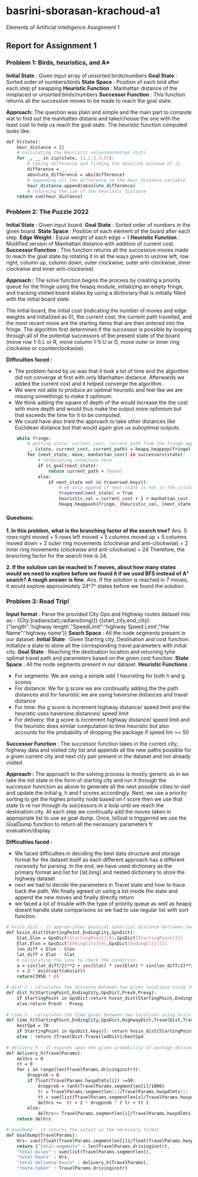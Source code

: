 # basrini-sborasan-krachoud-a1
Elements of Artificial Intelligence Assignment 1 
## Report for Assignment 1

### Problem 1: Birds, heuristics, and A*

**Initial State** : Given input array of unsorted birds/numbers
**Goal State** : Sorted order of numbers/birds
**State Space** : Position of each bird after each step pf swapping
**Heuristic Function** : Manhattan distance of the misplaced or unsorted birds/numbers
**Successor Function** : This function returns all the successive moves to be made to reach the goal state.

**Approach:**
The question was plain and simple and the main part to compute wat to find out the manhatten distane and take/choose the one with the least cost to help us reach the goal state.
The heuristic function computed looks like:
```sh
def h(state):
    heur_distance = []
    # calculating the Heuristic value(manhatten dist)
    for _, __ in zip(state, [1,2,3,4,5]):
        # taking difference and finding the absolute minimum of it
        difference = __ - _
        absolute_difference = abs(difference)
        # appending all the difference in the heur_distance variable
        heur_distance.append(absolute_difference)
        # returning the sum of the heuristic distance
    return sum(heur_distance)
```
### Problem 2: The Puzzle 2022
**Initial State** : Given input board.
**Goal State** : Sorted order of numbers in the given board.
**State Space** : Position of each element of the board after each step.
**Edge Weight** : Equal weight of each edge = 1
**Heuristic Function** : Modified version of Manhattan distance with addition of current cost.
**Successor Function** : This function returns all the successive moves made to reach the goal state by rotating it in all the ways given to us(row left, row right, column up, column down, outer clockwise, outer anti-clockwise, inner clockwise and inner anti-clockwise)

**Approach :** 
The solve function begins the process by creating a priority queue for the fringe using the heapq module, initializing an empty fringe, and tracking visited board states by using a dictionary that is initially filled with the initial board state.

The initial board, the initial cost (indicating the number of moves and edge weights and initialized as 0), the current cost, the current path travelled, and the most recent move are the starting items that are then entered into the fringe. The algorithm first determines if the successor is possible by looping through all of the potential successors of the present state of the board (move row 1-5 L or R, move column 1-5 U or D, move outer or inner ring clockwise or counterclockwise).

**Difficulties faced :**
- The problem faced by us was that it took a lot of time and the algorithm did not converge at first with only Manhatten distance. Afterwards we added the current cost and it helped converge the algorithm.
- We were not able to produce an optimal heuristic and feel like we are missing somethings to make it optimum.
- We think adding the square of depth of the would increase the the cost with more depth and would thus make the output more optimium but that exceeds the time for it to be computed.
- We could have also tried the approach to take other distances like Euclidean distance but that would again give us suboptimal outputs.
```sh
    while fringe:
        # getting state, current_cost, current_path from the fringe appended by the successor function
        _, (state, current_cost, current_path) = heapq.heappop(fringe)
        for (next_state, move, manhattan_cost) in successors(state):
            # terminating condition here
            if is_goal(next_state):
                return current_path + [move]
            else:
                if next_state not in traversed.keys():
                    # we only append if next state is not in the visited states so that if we do encounter the same node we need not recompute all the nodes for the given node again
                    traversed[next_state] = True
                    heuristic_val = current_cost + 1 + manhattan_cost
                    heapq.heappush(fringe, (heuristic_val, (next_state, current_cost + 1, current_path + [move])))
```

#### **Questions:** 
**1. In this problem, what is the branching factor of the search tree?**
Ans. 5 rows right moved + 5 rows left moved + 5 columns moved up + 5 columns moved down + 2 outer ring movements (clockwise and anti-clockwise) + 2 inner ring movements (clockwise and anti-clockwise) = 24
Therefore, the branching factor for the search tree is 24.

**2. If the solution can be reached in 7 moves, about how many states would we need to explore before we found it if we used BFS instead of A*** **search? A rough answer is fine.**
Ans. If the solution is reached in 7 moves, it would explore approximately 24^7^ states before we found the solution.


### Problem 3: Road Trip!
**Input format** : Parse the provided City Gps and Highway routes dataset into as:-
 {City:[radians(lat),radians(long)]} 
 {(start_city,end_city):{"length":'highway length',"SpeedLimit":'highway Speed Limit',"Hw Name":'highway name'}}
**Seach Space** : All the node segments present in our dataset.
**Initial State** : Given Starting city, Destination and cost function. Initialize a state to store all the corresponding travel parameters with initial city.
**Goal State** : Reaching the destination location and returning tyhe optimal travel path and parameters based on the given cost function.
**State Space** : All the node segments present in our dataset.
**Heuristic Functions** : 
- For segments: We are using a simple add 1 heuristing for both h and g scores.
- For distance: We for g score we are continually adding the the path distances and for heuristic we are using haversine distances and travel distance
- For time: the g score is increment highway distance/ speed limit and the heuristic uses haversine distances/ speed limit
- For delivery: the g score is increment highway distance/ speed limit and the heuristic does similar computation to time heuristic but also accounts for the probability of dropping the package if speed lim >= 50

**Successor Function** : The successor function takes in the current city, highway data and visited city list and appends all the new paths possible for a given current city and next city pair present in the dataset and not already visited

**Approach :** 
The approach to the solving process is mostly generic as in we take the init state in the form of starting city and run it through the successor funnction as above to generate all the next possible cities to visit and update the initial g, h and f scores accordingly.
Next, we use a priority sorting to get the highes priority node based on f score then we use that state to re run through its successors in a loop until we reach the destination city. At each step we continually add the moves taken in appropriate list to use as goal dump.
Once, IsGoal is triggerred we use the GoalDump function to return all the necessary parameters fr evaluation/display.

**Difficulties faced :**
- We faced difficulties in deciding the best data structure and storage format for the dataset itself as each different approach has a different necessity for parsing. In the end, we have used dictionary as the primary format and list for [lat,long] and nested dictionary to store the highway dataset
- next we had to decide the parameters in Travel state and how to trace back the path. We finally agreed on using a list inside the state and append the new moves and finally directly return
- we faced a lot of trouble with the type of priority queue as well as heapq doesnt handle state comparisons so we had to use regular list with sort function.
```sh
# hvsin_dist : it appropriates physical spherical distance betrween two given points/locations with given latitude and longitude info
def hvsin_dist(StartingPoint,EndingCity,GpsDict):
    Slat,Slon = GpsDict[StartingPoint][0],GpsDict[StartingPoint][1]
    Elat,Elon = GpsDict[EndingCity][0],GpsDict[EndingCity][1]
    lon_diff = Elon - Slon 
    lat_diff = Elat - Slat
    # calculating the sine to check the condition
    a = sin(lat_diff/2)**2 + cos(Slat) * cos(Elat) * sin(lon_diff/2)**2
    c = 2 * asin(sqrt(abs(a)))
    return(3956 * c)

# dist_h : calculates the distance between two given locations using the hvsin_dist function
def dist_h(StartingPoint,EndingCity,GpsDict,Prevh,Prevg):
    if StartingPoint in GpsDict:return hvsin_dist(StartingPoint,EndingCity,GpsDict)
    else:return Prevh - Prevg
    
# time_h : calculates the time given between two locations using hvsin_dist distance function divided by optimal speed which we have considered as 70 mph
def time_h(StartingPoint,EndingCity,GpsDict,HighwayDict,TravelDist,TravelledDist):
    bestSpd = 70
    if StartingPoint in GpsDict.keys(): return hvsin_dist(StartingPoint,EndingCity,GpsDict)/bestSpd  
    else : return (TravelDist-TravelledDist)/bestSpd
 
# delivery_h : it expands upon the given probability of package delivery time using the provided probability function if the speed limit is exceeded beyond 50 mph.
def delivery_h(TravelParams):
    delhrs = 0
    tt = 0
    for i in range(len(TravelParams.drivinginstr)):
        dropprob = 0
        if float(TravelParams.hwspdlmts[i]) >=50:
            dropprob = tanh(TravelParams.segmentlen[i]/1000)
            tr = TravelParams.segmentlen[i]/TravelParams.hwspdlmts[i]
            tt = sum(list(TravelParams.segmentlen[x]/TravelParams.hwspdlmts[x] for x in range(i)))
            delhrs +=  tr + 2 * dropprob * ( tr + tt )
        else:
            delhrs+= TravelParams.segmentlen[i]/TravelParams.hwspdlmts[i]
    return delhrs

# GoalDump : it returns the output in the necessary format
def GoalDump(TravelParams):
    Hrs= sum([float(TravelParams.segmentlen[i])/float(TravelParams.hwspdlmts[i]) for i in range(len(TravelParams.drivinginstr))])
    return {"total-segments" : len(TravelParams.drivinginstr),
    "total-miles" : sum(list(TravelParams.segmentlen)),
    "total-hours" : Hrs,
    "total-delivery-hours" : delivery_h(TravelParams),
    "route-taken" : TravelParams.drivinginstr}
```
